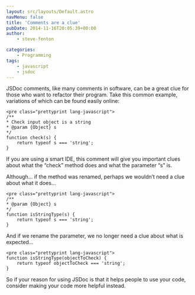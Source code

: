```yaml
---
layout: src/layouts/Default.astro
navMenu: false
title: 'Comments are a clue'
pubDate: 2014-11-16T20:05:39+00:00
author:
    - steve-fenton

categories:
    - Programming
tags:
    - javascript
    - jsdoc
---
```


JSDoc comments, like many comments in software, can be a great clue for those who want to refactor their program. Take this common example, variations of which can be found easily online:

```
<pre class="prettyprint lang-javascript">
/**
* Check input object is a string
* @param {Object} s
*/
function check(s) {
    return typeof s === 'string';
}
```

If you are using a smart IDE, this comment will give you important clues about what the “check” method does and what the parameter “s” is.

Although… if the method was renamed, perhaps we wouldn’t need a clue about what it does…

```
<pre class="prettyprint lang-javascript">
/**
* @param {Object} s
*/
function isStringType(s) {
    return typeof s === 'string';
}
```

And if we rename the parameter, we no longer need a clue about what is expected…

```
<pre class="prettyprint lang-javascript">
function isStringType(objectToCheck) {
    return typeof objectToCheck === 'string';
}
```

So if your reason for using JSDoc is that it helps people to use your code, consider making your code more helpful instead.